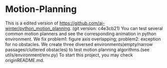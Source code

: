 # Motion-Planning
This is a edited version of https://github.com/ai-winter/python_motion_planning. (git version: c4e3cb21)
You can test several common motion planners and see the corresponding animation in python environment.
We fix problem1: figure axis overlapping; problem2: exception for no obstacles.
We create three diversed environments(empty/narrow passages/cluttered obstacles) to test motion planning algorithms.(see utils/environment/env.py)
To start this project, you may check originREADME.md.
